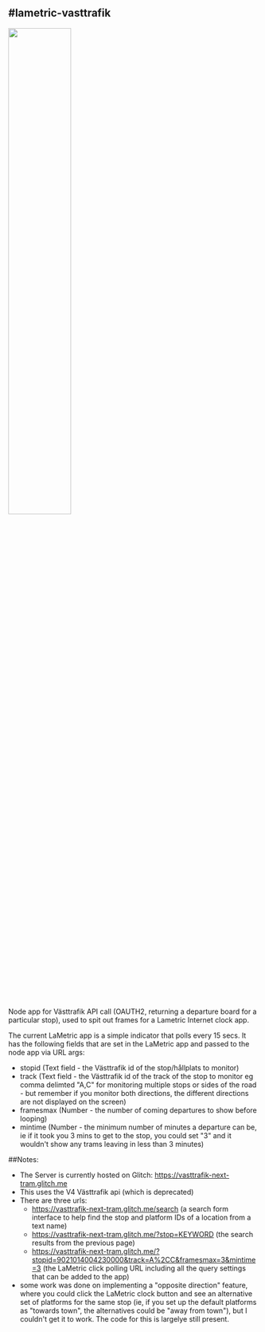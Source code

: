 #lametric-vasttrafik
--------------------

[<img src="https://i.ytimg.com/vi/Hc79sDi3f0U/maxresdefault.jpg https://i9.ytimg.com/vi_webp/RyqnHhDtqmM/maxresdefault.webp" width="50%">](https://youtu.be/RyqnHhDtqmM "Video of the LaMetric app consuming the feed in this project")

Node app for Västtrafik API call (OAUTH2, returning a departure board for a particular stop), used to spit out frames for a Lametric Internet clock app.

The current LaMetric app is a simple indicator that polls every 15 secs. It has the following fields that are set in the LaMetric app and passed to the node app via URL args:

- stopid (Text field - the Västtrafik id of the stop/hållplats to monitor)
- track (Text field - the Västtrafik id of the track of the stop to monitor eg comma delimted "A,C" for monitoring multiple stops or sides of the road - but remember if you monitor both directions, the different directions are not displayed on the screen)
- framesmax (Number - the number of coming departures to show before looping)
- mintime (Number - the minimum number of minutes a departure can be, ie if it took you 3 mins to get to the stop, you could set "3" and it wouldn't show any trams leaving in less than 3 minutes)

##Notes:

- The Server is currently hosted on Glitch: https://vasttrafik-next-tram.glitch.me
- This uses the V4 Västtrafik api (which is deprecated)
- There are three urls:
    - https://vasttrafik-next-tram.glitch.me/search (a search form interface to help find the stop and platform IDs of a location from a text name)
    - https://vasttrafik-next-tram.glitch.me/?stop=KEYWORD (the search results from the previous page)
    - https://vasttrafik-next-tram.glitch.me/?stopid=9021014004230000&track=A%2CC&framesmax=3&mintime=3 (the LaMetric click polling URL including all the query settings that can be added to the app)
- some work was done on implementing a "opposite direction" feature, where you could click the LaMetric clock button and see an alternative set of platforms for the same stop (ie, if you set up the default platforms as "towards town", the alternatives could be "away from town"), but I couldn't get it to work. The code for this is largelye still present.
